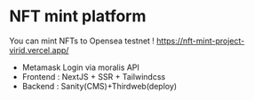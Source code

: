 # NFT mint platform
You can mint NFTs to Opensea testnet !
https://nft-mint-project-virid.vercel.app/

- Metamask Login via moralis API
- Frontend : NextJS + SSR + Tailwindcss
- Backend : Sanity(CMS)+Thirdweb(deploy) 
